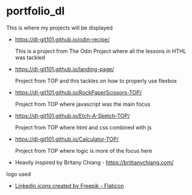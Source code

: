 # portfolio_dl
This is where my projects will be displayed


- https://dl-git101.github.io/odin-recipe/ 

    This is a project from The Odin Project where all the lessons in HTHL was tackled

- https://dl-git101.github.io/landing-page/

    Project from TOP and this tackles on how to properly use flexbox

- https://dl-git101.github.io/RockPaperScissors-TOP/

    Project from TOP where javascript was the main focus

- https://dl-git101.github.io/Etch-A-Sketch-TOP/

    Project from TOP where html and css combined with js

- https://dl-git101.github.io/Calculator-TOP/

    Project from TOP where logic is more of the focus here


 - Heavily inspired by Britany Chiang - https://brittanychiang.com/


 logo used 
  - <a href="https://www.flaticon.com/free-icons/linkedin" title="linkedin icons">Linkedin icons created by Freepik - Flaticon</a>